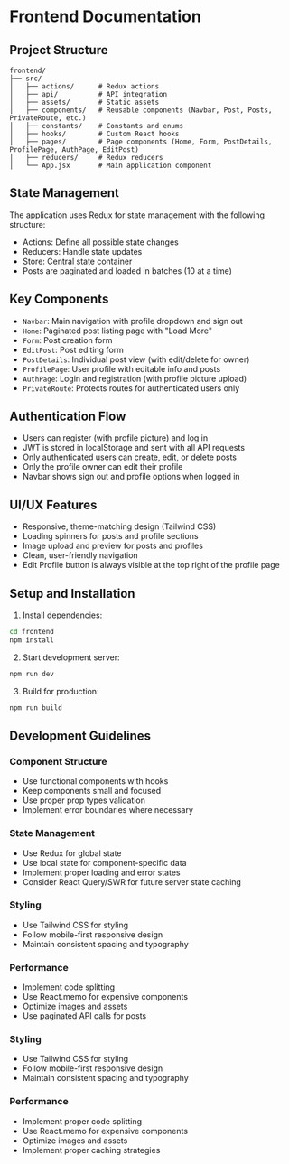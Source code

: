 # Frontend Documentation

## Project Structure

```
frontend/
├── src/
│   ├── actions/      # Redux actions
│   ├── api/          # API integration
│   ├── assets/       # Static assets
│   ├── components/   # Reusable components (Navbar, Post, Posts, PrivateRoute, etc.)
│   ├── constants/    # Constants and enums
│   ├── hooks/        # Custom React hooks
│   ├── pages/        # Page components (Home, Form, PostDetails, ProfilePage, AuthPage, EditPost)
│   ├── reducers/     # Redux reducers
│   └── App.jsx       # Main application component
```

## State Management

The application uses Redux for state management with the following structure:

- Actions: Define all possible state changes
- Reducers: Handle state updates
- Store: Central state container
- Posts are paginated and loaded in batches (10 at a time)

## Key Components

- `Navbar`: Main navigation with profile dropdown and sign out
- `Home`: Paginated post listing page with "Load More"
- `Form`: Post creation form
- `EditPost`: Post editing form
- `PostDetails`: Individual post view (with edit/delete for owner)
- `ProfilePage`: User profile with editable info and posts
- `AuthPage`: Login and registration (with profile picture upload)
- `PrivateRoute`: Protects routes for authenticated users only

## Authentication Flow

- Users can register (with profile picture) and log in
- JWT is stored in localStorage and sent with all API requests
- Only authenticated users can create, edit, or delete posts
- Only the profile owner can edit their profile
- Navbar shows sign out and profile options when logged in

## UI/UX Features

- Responsive, theme-matching design (Tailwind CSS)
- Loading spinners for posts and profile sections
- Image upload and preview for posts and profiles
- Clean, user-friendly navigation
- Edit Profile button is always visible at the top right of the profile page

## Setup and Installation

1. Install dependencies:

```bash
cd frontend
npm install
```

2. Start development server:

```bash
npm run dev
```

3. Build for production:

```bash
npm run build
```

## Development Guidelines

### Component Structure

- Use functional components with hooks
- Keep components small and focused
- Use proper prop types validation
- Implement error boundaries where necessary

### State Management

- Use Redux for global state
- Use local state for component-specific data
- Implement proper loading and error states
- Consider React Query/SWR for future server state caching

### Styling

- Use Tailwind CSS for styling
- Follow mobile-first responsive design
- Maintain consistent spacing and typography

### Performance

- Implement code splitting
- Use React.memo for expensive components
- Optimize images and assets
- Use paginated API calls for posts

### Styling

- Use Tailwind CSS for styling
- Follow mobile-first responsive design
- Maintain consistent spacing and typography

### Performance

- Implement proper code splitting
- Use React.memo for expensive components
- Optimize images and assets
- Implement proper caching strategies
